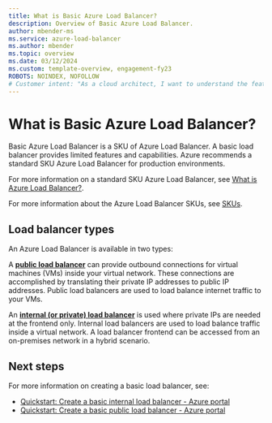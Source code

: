 ```yaml
---
title: What is Basic Azure Load Balancer?
description: Overview of Basic Azure Load Balancer.
author: mbender-ms
ms.service: azure-load-balancer
ms.author: mbender
ms.topic: overview
ms.date: 03/12/2024
ms.custom: template-overview, engagement-fy23
ROBOTS: NOINDEX, NOFOLLOW
# Customer intent: "As a cloud architect, I want to understand the features and limitations of the Basic Load Balancer, so that I can assess its suitability for our non-production workloads."
---
```


# What is Basic Azure Load Balancer?

Basic Azure Load Balancer is a SKU of Azure Load Balancer. A basic load balancer provides limited features and capabilities. Azure recommends a standard SKU Azure Load Balancer for production environments. 

For more information on a standard SKU Azure Load Balancer, see [What is Azure Load Balancer?](../load-balancer-overview.md). 

For more information about the Azure Load Balancer SKUs, see [SKUs](../skus.md).

## Load balancer types

An Azure Load Balancer is available in two types:

A **[public load balancer](../components.md#frontend-ip-configurations)** can provide outbound connections for virtual machines (VMs) inside your virtual network. These connections are accomplished by translating their private IP addresses to public IP addresses. Public load balancers are used to load balance internet traffic to your VMs.

An **[internal (or private) load balancer](../components.md#frontend-ip-configurations)** is used where private IPs are needed at the frontend only. Internal load balancers are used to load balance traffic inside a virtual network. A load balancer frontend can be accessed from an on-premises network in a hybrid scenario.

## Next steps

For more information on creating a basic load balancer, see:

- [Quickstart: Create a basic internal load balancer - Azure portal](./quickstart-basic-internal-load-balancer-portal.md)
- [Quickstart: Create a basic public load balancer - Azure portal](./quickstart-basic-public-load-balancer-portal.md)


